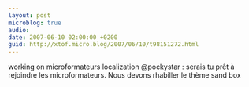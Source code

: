 ```yaml
---
layout: post
microblog: true
audio: 
date: 2007-06-10 02:00:00 +0200
guid: http://xtof.micro.blog/2007/06/10/t98151272.html
---
```

working on microformateurs localization @pockystar : serais tu prêt à rejoindre les microformateurs. Nous devons rhabiller le thème sand box

